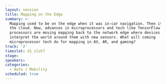 ```yaml
---
layout: session
title: Mapping on the Edge
summary: >-
  Mapping used to be on the edge when it was in-car navigation. Then it moved to
  the cloud. Now, advances in microprocessors and tech like TensorFlow
  processors are moving mapping back to the network edge where devices will
  interpret the world around them with new sensors. What will coming
  microprocessor tech do for mapping in AV, AR, and gaming?
track: '2'
timeslot: d1_slot7
stage:
speakers:
categories:
  - Auto / Mobility
scheduled: true
---
```


